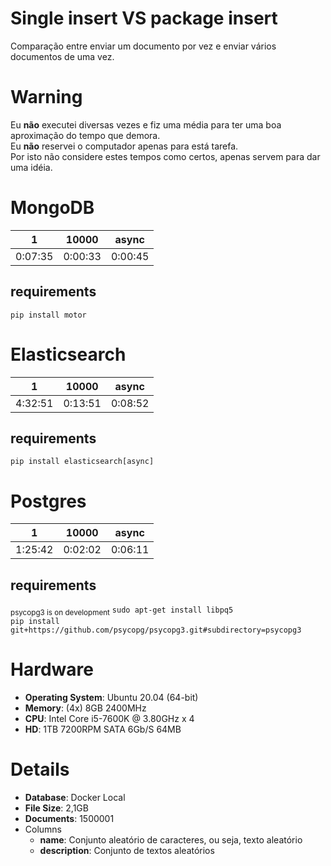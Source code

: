 # Single insert VS package insert
Comparação entre enviar um documento por vez e enviar vários documentos de uma vez.  

# Warning
Eu **não** executei diversas vezes e fiz uma média para ter uma boa aproximação do tempo que demora.  
Eu **não** reservei o computador apenas para está tarefa.  
Por isto não considere estes tempos como certos, apenas servem para dar uma idéia.  

# MongoDB
| 1       | 10000   | async   |
| ------- | ------- | ------- |
| 0:07:35 | 0:00:33 | 0:00:45 |

## requirements
`pip install motor`  

# Elasticsearch
| 1       | 10000   | async   |
| ------- | ------- | ------- |
| 4:32:51 | 0:13:51 | 0:08:52 |

## requirements
`pip install elasticsearch[async]`  

# Postgres
| 1       | 10000   | async   |
| ------- | ------- | ------- |
| 1:25:42 | 0:02:02 | 0:06:11 |

## requirements
<sub>psycopg3 is on development</sub>
`sudo apt-get install libpq5`  
`pip install git+https://github.com/psycopg/psycopg3.git#subdirectory=psycopg3`  

# Hardware
* **Operating System**: Ubuntu 20.04 (64-bit)  
* **Memory**: (4x) 8GB 2400MHz  
* **CPU**: Intel Core i5-7600K @ 3.80GHz x 4  
* **HD**: 1TB 7200RPM SATA 6Gb/S 64MB  

# Details
* **Database**: Docker Local  
* **File Size**: 2,1GB  
* **Documents**: 1500001  
* Columns
  * **name**: Conjunto aleatório de caracteres, ou seja, texto aleatório  
  * **description**: Conjunto de textos aleatórios  